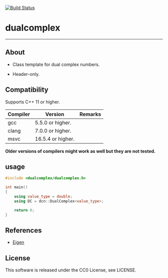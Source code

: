 [![Build Status](https://travis-ci.org/Hasenpfote/dualcomplex.svg?branch=master)](https://travis-ci.org/Hasenpfote/dualcomplex)

# dualcomplex

---------------------

## About

- Class template for dual complex numbers.

- Header-only.

  

## Compatibility

Supports C++ 11 or higher.

| Compiler | Version           | Remarks |
| -------- | ----------------- | ------- |
| gcc      | 5.5.0 or higher.  |         |
| clang    | 7.0.0 or higher.  |         |
| msvc     | 16.5.4 or higher. |         |

**Older versions of compilers might work as well but they are not tested.**



## usage

```c++
#include <dualcomplex/dualcomplex.h>

int main()
{
    using value_type = double;
    using DC = dcn::DualComplex<value_type>;

    return 0;
}
```



## References

- [Eigen](http://eigen.tuxfamily.org)



## License

This software is released under the CC0 License, see LICENSE.